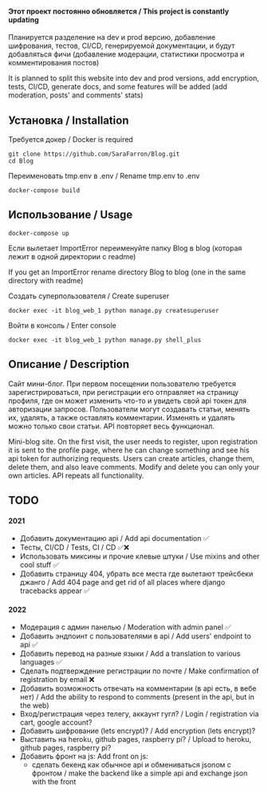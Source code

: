 #### Этот проект постоянно обновляется / This project is constantly updating 

Планируется разделение на dev и prod версию, добавление шифрования, тестов, CI/CD, генерируемой документации,
и будут добавляться фичи (добавление модерации, статистики просмотра и комментирования постов)


It is planned to split this website into dev and prod versions, add encryption, tests, CI/CD, generate docs,
and some features will be added  (add moderation, posts' and comments' stats)

## Установка / Installation

Требуется докер / Docker is required

    git clone https://github.com/SaraFarron/Blog.git
    cd Blog

Переименовать tmp.env в .env / Rename tmp.env to .env

    docker-compose build

## Использование / Usage

    docker-compose up

Если вылетает ImportError переименуйте папку Blog в blog (которая лежит в одной директории с readme)

If you get an ImportError rename directory Blog to blog (one in the same directory with readme)

Создать суперпользователя / Create superuser

    docker exec -it blog_web_1 python manage.py createsuperuser

Войти в консоль / Enter console

    docker exec -it blog_web_1 python manage.py shell_plus

## Описание / Description

Сайт мини-блог. При первом посещении пользователю требуется зарегистрироваться, при регистрации его отправляет
на страницу профиля, где он может изменить что-то и увидеть свой api токен для авторизации запросов.
Пользователи могут создавать статьи, менять их, удалять, а также оставлять комментарии. Изменять и удалять
можно только свои статьи. API повторяет весь функционал.

Mini-blog site. On the first visit, the user needs to register, upon registration it is sent
to the profile page, where he can change something and see his api token for authorizing requests.
Users can create articles, change them, delete them, and also leave comments. Modify and delete
you can only your own articles. API repeats all functionality. 

## TODO

#### 2021

+ Добавить документацию api / Add api documentation ✅
+ Тесты, CI/CD / Tests, CI / CD ✅❌
+ Использовать миксины и прочие клевые штуки / Use mixins and other cool stuff ✅
+ Добавить страницу 404, убрать все места где вылетают трейсбеки джанго / Add 404 page and get rid of all places where django tracebacks appear ✅

#### 2022

+ Модерация с админ панелью / Moderation with admin panel ✅
+ Добавить эндпоинт с пользователями в api / Add users' endpoint to api ✅
+ Добавить перевод на разные языки / Add a translation to various languages ✅
+ Сделать подтверждение регистрации по почте / Make confirmation of registration by email ❌
+ Добавить возможность отвечать на комментарии (в api есть, в вебе нет) / Add the ability to respond to comments (present in the api, but in the web)
+ Вход/регистрация через телегу, аккаунт гугл? / Login / registration via cart, google account?
+ Добавить шифрование (lets encrypt)? / Add encryption (lets encrypt)?
+ Выставить на heroku, github pages, raspberry pi? / Upload to heroku, github pages, raspberry pi?
+ Добавить фронт на js:  Add front on js:
  + сделать бекенд как обычное api и обмениваться jsonом с фронтом / make the backend like a simple api and exchange json with the front 
